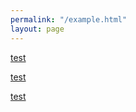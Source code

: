 ```yaml
---
permalink: "/example.html"
layout: page
---
```

[test](test.md)

[test](/test.md)

[test](../test.md)

